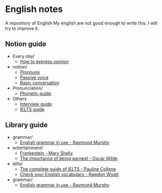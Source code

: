 # English notes

A repository of English   My english are not good enough to write this. I will try to improve it. 

## Notion guide

- Every day/
  - [How to express opinion](notion/grammar/how-to-express-opinion.md)
- notion/
  - [Pronouns](notion/grammar/pronouns.md)
  - [Passive voice](notion/grammar/passive-voice.md)
  - [Basic conversation](notion/grammar/basic-conversation.md)
- Pronunciation/
  - [Phonetic guide](notion/pronunciation/phonetic-guide.md)
- Others
  - [Interview guide](notion/others/interview-guide.md)
  - [IELTS guide](notion/others/ielts-preparation.md)
## Library guide

- grammar/
  - [English grammar in use - Raymond Murphy](library/grammar/english-grammar-in-use-intermediate.md)
- entertainment/
    - [Frankestein - Mary Shelly](library/entertainment/frankestein.md)
    - [The importance of being earnest - Oscar Wilde](library/entertainment/the-importance-of-being-earnest.md)
- ielts/
  - [The complete guide of IELTS - Pauline Collene](library/ielts/the-complete-guide-of-ielts.md)
  - [Check your English vocabulary - Rawdon Wyatt](library/ielts/check-your-english-vocabulary.md)
- grammar/
  - [English grammar in use - Raymond Murphy](library/grammar/english-grammar-in-use-intermediate.md)
